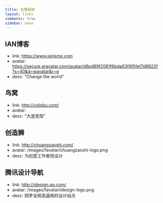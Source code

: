 ```yaml
---
title: 友情链接
layout: links
comments: true
sidebar: none
---
```


## IAN博客
 - link: https://www.ianisme.com
 - avatar: https://secure.gravatar.com/avatar/d8ed89f2081f6bda63f9f5fef7d8822f?s=40&d=wavatar&r=g
 - desc: "Change the world"
## 鸟窝
 - link: http://colobu.com/
 - avatar:
 - desc: "大道至简"
## 创造狮
 - link: http://chuangzaoshi.com/
 - avatar: /images/favatar/chuangzaoshi-logo.png
 - desc: 为创意工作者而设计
## 腾讯设计导航
 - link: http://idesign.qq.com/
 - avatar: /images/favatar/idesign-logo.png
 - desc: 网罗全网高逼格的设计站点 